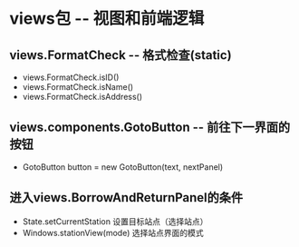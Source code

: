 # views包 -- 视图和前端逻辑

## views.FormatCheck -- 格式检查(static)
* views.FormatCheck.isID()
* views.FormatCheck.isName()
* views.FormatCheck.isAddress()

## views.components.GotoButton -- 前往下一界面的按钮
* GotoButton button = new GotoButton(text, nextPanel)

## 进入views.BorrowAndReturnPanel的条件
* State.setCurrentStation 设置目标站点（选择站点）
* Windows.stationView(mode) 选择站点界面的模式